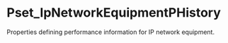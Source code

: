 # Pset_IpNetworkEquipmentPHistory

Properties defining performance information for IP network equipment.
<!-- end of short definition -->

